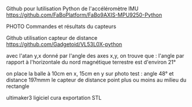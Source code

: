 Github pour lutilisation Python de l'accéléromètre IMU 
https://github.com/FaBoPlatform/FaBo9AXIS-MPU9250-Python

PHOTO Commandes et résultats du capteurs

Github utilisation capteur de distance
https://github.com/Gadgetoid/VL53L0X-python

avec l'atan y,x donné par l'angle des axes x,y, on trouve que : 
l'angle par rapport à l'horizontale du nord magnétique terrestre est d'environ 21°

on place la balle à 10cm en x, 15cm en y
sur photo test : angle 48° et distance 197mmm
le capteur de distance point plus ou moins au milieu du rectangle

ultimaker3
ligiciel cura
exportation STL
